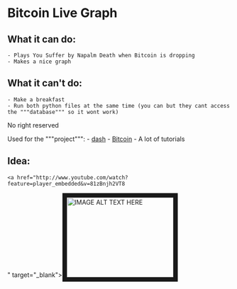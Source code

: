 # Bitcoin Live Graph


## What it can do:
	- Plays You Suffer by Napalm Death when Bitcoin is dropping
	- Makes a nice graph
	
## What it can't do:
	- Make a breakfast
	- Run both python files at the same time (you can but they cant access the """database""" so it wont work)
	
No right reserved

Used for the """project""":
	- [dash](www.dash.org)
	- [Bitcoin](https://api.coinmarketcap.com/v1/ticker/bitcoin/)
	- A lot of tutorials
		
## Idea:
	<a href="http://www.youtube.com/watch?feature=player_embedded&v=81zBnjh2VT8
" target="_blank"><img src="http://img.youtube.com/vi/81zBnjh2VT8/0.jpg" 
alt="IMAGE ALT TEXT HERE" width="240" height="180" border="10" /></a>